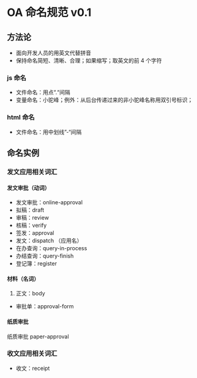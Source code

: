 OA 命名规范 v0.1
===

## 方法论
*    面向开发人员的用英文代替拼音
*    保持命名简短、清晰、合理；如果缩写；取英文的前 4 个字符

### js 命名
*    文件命名：用点“.“间隔
*    变量命名：小驼峰；例外：从后台传递过来的非小驼峰名称用双引号标识；

### html 命名
*    文件命名：用中划线”-“间隔



## 命名实例

### 发文应用相关词汇

#### 发文审批（动词）
*    发文审批：online-approval
*    拟稿：draft
*    审稿：review
*    核稿：verify
*    签发：approval
*    发文：dispatch （应用名）
*    在办查询：query-in-process
*    办结查询：query-finish
*    登记簿：register

#### 材料（名词）
1.   正文：body
*    审批单：approval-form


#### 纸质审批
纸质审批    paper-approval


### 收文应用相关词汇
*    收文：receipt









